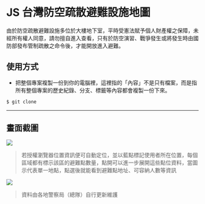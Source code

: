 # JS 台灣防空疏散避難設施地圖

由於防空疏散避難設施多位於大樓地下室，平時受憲法賦予個人財產權之保障，未經所有權人同意，請勿擅自進入查看，只有於防空演習、戰爭發生或將發生時由國防部發布管制疏散之命令後，才能開放進入避難。

## 使用方式
- 把整個專案複製一份到你的電腦裡，這裡指的「內容」不是只有檔案，而是指所有整個專案的歷史紀錄、分支、標籤等內容都會複製一份下來。
```sh
$ git clone
```

----

## 畫面截圖
![](https://i.imgur.com/dQJ7Jis.png)
> 若授權瀏覽器位置資訊便可自動定位，並以藍點標記使用者所在位置，每個區域都有標示該區的避難點數量，點開可以進一步展開這些點位資料，當圖示代表單一地點，點選後就能看到避難點地址、可容納人數等資訊

![](https://i.imgur.com/argIsPr.png)
> 資料由各地警察局（總隊）自行更新維護
